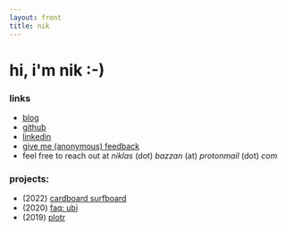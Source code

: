 ```yaml
---
layout: front
title: nik
---
```


# hi, i'm nik :-)  
### links
- [blog](https://niklasbazzan.github.io/blog/)
- [github](https://www.github.com/niklasbazzan)
- [linkedin](https://www.linkedin.com/in/niklasbazzan/)
- [give me (anonymous) feedback](https://www.admonymous.co/nik)
- feel free to reach out at _niklas_ (dot) _bazzan_ (at) _protonmail_ (dot) _com_

### projects:
- (2022) [cardboard surfboard](https://github.com/niklasbazzan/cardboard-surfboard)
- (2020) [faq: ubi](https://niklasbazzan.github.io/stories/ubi.html)
- (2019) [plotr](https://github.com/niklasbazzan/plotr)
